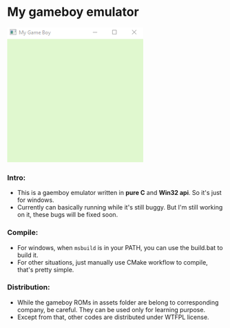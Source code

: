 # My gameboy emulator
![Bootup](pics/bootup.gif)
### Intro:
  + This is a gaemboy emulator written in **pure C** and **Win32 api**. So it's just for windows.
  + Currently can basically running while it's still buggy. But I'm still working on it, these bugs will be fixed soon.
### Compile:
  + For windows, when `msbuild` is in your PATH, you can use the build.bat to build it. 
  + For other situations, just manually use CMake workflow to compile, that's pretty simple.
### Distribution:
  + While the gameboy ROMs in assets folder are belong to corresponding company, be careful. They can be used only for learning purpose.
  + Except from that, other codes are distributed under WTFPL license.